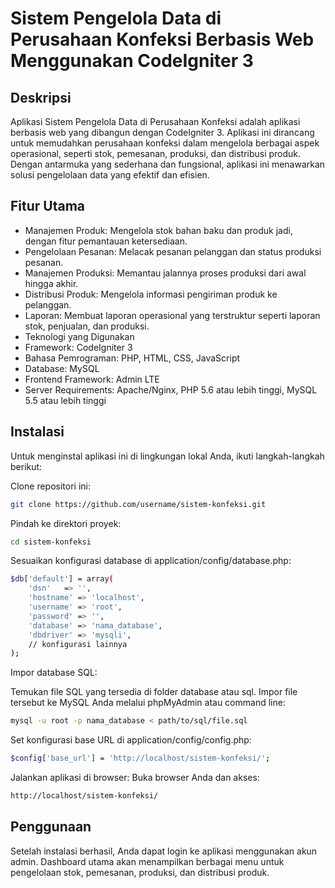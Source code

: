 # Sistem Pengelola Data di Perusahaan Konfeksi Berbasis Web Menggunakan CodeIgniter 3

## Deskripsi

Aplikasi Sistem Pengelola Data di Perusahaan Konfeksi adalah aplikasi berbasis web yang dibangun dengan CodeIgniter 3. Aplikasi ini dirancang untuk memudahkan perusahaan konfeksi dalam mengelola berbagai aspek operasional, seperti stok, pemesanan, produksi, dan distribusi produk. Dengan antarmuka yang sederhana dan fungsional, aplikasi ini menawarkan solusi pengelolaan data yang efektif dan efisien.

## Fitur Utama
- Manajemen Produk: Mengelola stok bahan baku dan produk jadi, dengan fitur pemantauan ketersediaan.
- Pengelolaan Pesanan: Melacak pesanan pelanggan dan status produksi pesanan.
- Manajemen Produksi: Memantau jalannya proses produksi dari awal hingga akhir.
- Distribusi Produk: Mengelola informasi pengiriman produk ke pelanggan.
- Laporan: Membuat laporan operasional yang terstruktur seperti laporan stok, penjualan, dan produksi.
- Teknologi yang Digunakan
- Framework: CodeIgniter 3
- Bahasa Pemrograman: PHP, HTML, CSS, JavaScript
- Database: MySQL
- Frontend Framework: Admin LTE
- Server Requirements: Apache/Nginx, PHP 5.6 atau lebih tinggi, MySQL 5.5 atau lebih tinggi

## Instalasi

Untuk menginstal aplikasi ini di lingkungan lokal Anda, ikuti langkah-langkah berikut:

Clone repositori ini:


```bash
git clone https://github.com/username/sistem-konfeksi.git
```

Pindah ke direktori proyek:

``` bash
cd sistem-konfeksi
```

Sesuaikan konfigurasi database di application/config/database.php:

``` bash
$db['default'] = array(
    'dsn'   => '',
    'hostname' => 'localhost',
    'username' => 'root',
    'password' => '',
    'database' => 'nama_database',
    'dbdriver' => 'mysqli',
    // konfigurasi lainnya
);
```
Impor database SQL:

Temukan file SQL yang tersedia di folder database atau sql.
Impor file tersebut ke MySQL Anda melalui phpMyAdmin atau command line:

```bash
mysql -u root -p nama_database < path/to/sql/file.sql
```

Set konfigurasi base URL di application/config/config.php:

```bash
$config['base_url'] = 'http://localhost/sistem-konfeksi/';
```

Jalankan aplikasi di browser: Buka browser Anda dan akses:

```bash
http://localhost/sistem-konfeksi/
```

## Penggunaan
Setelah instalasi berhasil, Anda dapat login ke aplikasi menggunakan akun admin. Dashboard utama akan menampilkan berbagai menu untuk pengelolaan stok, pemesanan, produksi, dan distribusi produk.